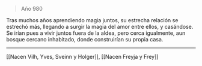 > Año 980

Tras muchos años aprendiendo magia juntos, su estrecha relación se estrechó más, llegando a surgir la magia del amor entre ellos, y casándose. Se irían pues a vivir juntos fuera de la aldea, pero cerca igualmente, aun bosque cercano inhabitado, donde construirían su propia casa.

---

[[Nacen Vilh, Yves, Sveinn y Holger]], [[Nacen Freyja y Frey]]